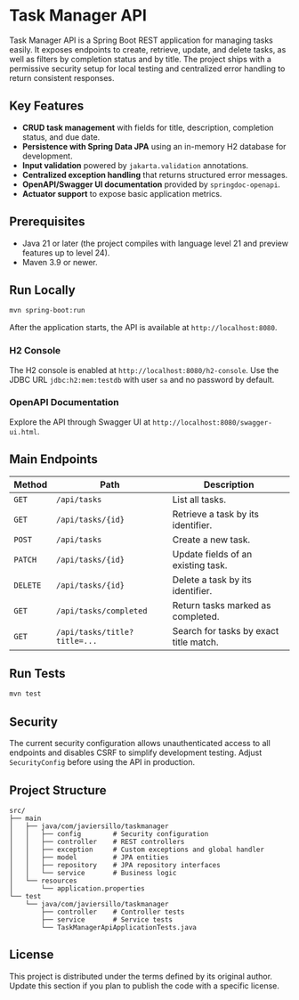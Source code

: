# Task Manager API

Task Manager API is a Spring Boot REST application for managing tasks easily. It exposes endpoints to create, retrieve, update, and delete tasks, as well as filters by completion status and by title. The project ships with a permissive security setup for local testing and centralized error handling to return consistent responses.

## Key Features

- **CRUD task management** with fields for title, description, completion status, and due date.
- **Persistence with Spring Data JPA** using an in-memory H2 database for development.
- **Input validation** powered by `jakarta.validation` annotations.
- **Centralized exception handling** that returns structured error messages.
- **OpenAPI/Swagger UI documentation** provided by `springdoc-openapi`.
- **Actuator support** to expose basic application metrics.

## Prerequisites

- Java 21 or later (the project compiles with language level 21 and preview features up to level 24).
- Maven 3.9 or newer.

## Run Locally

```bash
mvn spring-boot:run
```

After the application starts, the API is available at `http://localhost:8080`.

### H2 Console

The H2 console is enabled at `http://localhost:8080/h2-console`. Use the JDBC URL `jdbc:h2:mem:testdb` with user `sa` and no password by default.

### OpenAPI Documentation

Explore the API through Swagger UI at `http://localhost:8080/swagger-ui.html`.

## Main Endpoints

| Method | Path | Description |
| ------ | ---- | ----------- |
| `GET` | `/api/tasks` | List all tasks. |
| `GET` | `/api/tasks/{id}` | Retrieve a task by its identifier. |
| `POST` | `/api/tasks` | Create a new task. |
| `PATCH` | `/api/tasks/{id}` | Update fields of an existing task. |
| `DELETE` | `/api/tasks/{id}` | Delete a task by its identifier. |
| `GET` | `/api/tasks/completed` | Return tasks marked as completed. |
| `GET` | `/api/tasks/title?title=...` | Search for tasks by exact title match. |

## Run Tests

```bash
mvn test
```

## Security

The current security configuration allows unauthenticated access to all endpoints and disables CSRF to simplify development testing. Adjust `SecurityConfig` before using the API in production.

## Project Structure

```
src/
├── main
│   ├── java/com/javiersillo/taskmanager
│   │   ├── config        # Security configuration
│   │   ├── controller    # REST controllers
│   │   ├── exception     # Custom exceptions and global handler
│   │   ├── model         # JPA entities
│   │   ├── repository    # JPA repository interfaces
│   │   └── service       # Business logic
│   └── resources
│       └── application.properties
└── test
    └── java/com/javiersillo/taskmanager
        ├── controller    # Controller tests
        ├── service       # Service tests
        └── TaskManagerApiApplicationTests.java
```

## License

This project is distributed under the terms defined by its original author. Update this section if you plan to publish the code with a specific license.
